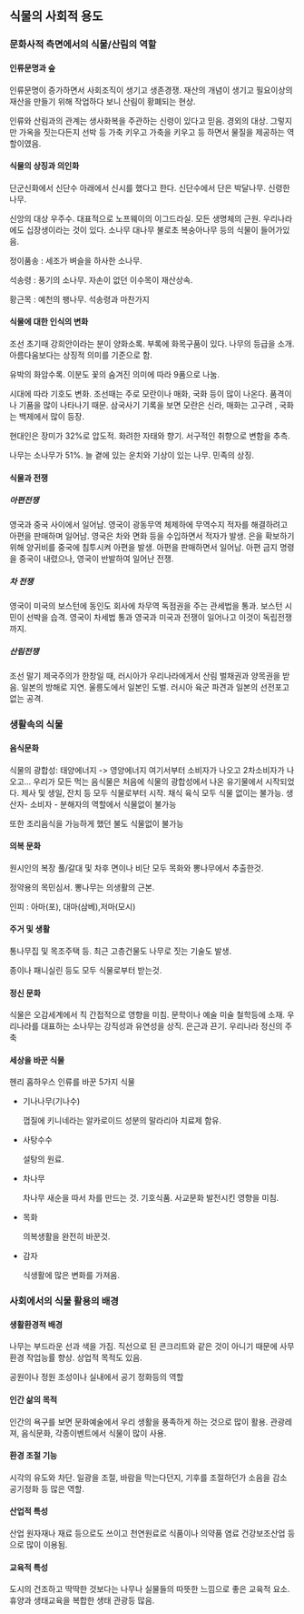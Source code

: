 ## 식물의 사회적 용도

### 문화사적 측면에서의 식물/산림의 역할

#### 인류문명과 숲

인류문명이 증가하면서 사회조직이 생기고 생존경쟁. 재산의 개념이 생기고 필요이상의 재산을 만들기 위해 작업하다 보니 산림이 황폐되는 현상. 

인류와 산림과의 관계는 생사화복을 주관하는 신령이 있다고 믿음. 경외의 대상. 그렇지만 가옥을 짓는다든지 선박 등 가축 키우고 가축을 키우고 등 하면서 물질을 제공하는 역할이였음.

#### 식물의 상징과 의인화

단군신화에서 신단수 아래에서 신시를 했다고 한다. 신단수에서 단은 박달나무. 신령한 나무.

신앙의 대상 우주수. 대표적으로 노프웨이의 이그드라실. 모든 생명체의 근원. 우리나라에도 십장생이라는 것이 있다. 소나무 대나무 불로초 복숭아나무 등의 식물이 들어가있음. 

정이품송 : 세조가 벼슬을 하사한 소나무. 

석송령 : 풍기의 소나무. 자손이 없던 이수목이 재산상속. 

황근목 : 예천의 팽나무. 석송령과 마찬가지

#### 식물에 대한 인식의 변화

조선 초기때 강희안이라는 분이 양화소록. 부록에 화목구품이 있다. 나무의 등급을 소개. 아름다움보다는 상징적 의미를 기준으로 함. 

유박의 화암수록. 이분도 꽃의 숨겨진 의미에 따라 9품으로 나눔. 

시대에 따라 기호도 변화. 조선때는 주로 모란이나 매화, 국화 등이 많이 나온다. 품격이나 기품을 많이 나타나기 때문. 삼국사기 기록을 보면 모란은 신라, 매화는 고구려 , 국화는 백제에서 많이 등장.

현대인은 장미가 32%로 압도적. 화려한 자태와 향기. 서구적인 취향으로 변함을 추측.

나무는 소나무가 51%. 늘 곁에 있는 운치와 기상이 있는 나무. 민족의 상징.  

#### 식물과 전쟁

##### 아편전쟁

영국과 중국 사이에서 일어남. 영국이 광동무역 체제하에 무역수지 적자를 해결하려고 아편을 판매하며 일어남. 영국은 차와 면화 등을 수입하면서 적자가 발생. 은을 확보하기 위해 양귀비를 중국에 침투시켜 아편을 발생. 아편을 판매하면서 일어남. 아편 금지 명령을 중국이 내렸으나, 영국이 반발하여 일어난 전쟁. 

##### 차 전쟁

영국이 미국의 보스턴에 동인도 회사에 차무역 독점권을 주는 관세법을 통과. 보스턴 시민이 선박을 습격. 영국이 차세법 통과 영국과 미국과 전쟁이 일어나고 이것이 독립전쟁까지.

##### 산림전쟁

조선 말기 제국주의가 한창일 때, 러시아가 우리나라에게서 산림 벌채권과 양목권을 받음. 일본의 방해로 지연. 울릉도에서 일본인 도벌. 러시아 육군 파견과 일본의 선전포고 없는 공격. 

### 생활속의 식물

#### 음식문화

식물의 광합성: 태양에너지 -> 영양에너지 여기서부터 소비자가 나오고 2차소비자가 나오고... 우리가 모든 먹는 음식물은 처음에 식물의 광합성에서 나온 유기물에서 시작되었다. 제사 및 생일, 잔치 등 모두 식물로부터 시작. 채식 육식 모두 식물 없이는 불가능. 생산자- 소비자 - 분해자의 역할에서 식물없이 불가능

또한 조리음식을 가능하게 했던 불도 식물없이 불가능

#### 의복 문화

원시인의 복장 풀/갈대 및 차후 면이나 비단 모두 목화와 뽕나무에서 추출한것. 

정약용의 목민심서. 뽕나무는 의생활의 근본. 

인피 : 아마(포), 대마(삼베),저마(모시)

#### 주거 및 생활

통나무집 및 목조주택 등. 최근 고층건물도 나무로 짓는 기술도 발생. 

종이나 패니실린 등도 모두 식물로부터 받는것. 

#### 정신 문화

식물은 오감세계에서 직 간접적으로 영향을 미침. 문학이나 예술 미술 철학등에 소재. 우리나라를 대표하는 소나무는 강직성과 유연성을 상직. 은근과 끈기. 우리나라 정신의 주축

#### 세상을 바꾼 식물

헨리 홉하우스 인류를 바꾼 5가지 식물

- 기나나무(기나수)

  껍질에 키니네라는 알카로이드 성분의 말라리아 치료제 함유. 

- 사탕수수

  설탕의 원료. 

- 차나무

  차나무 새순을 따서 차를 만드는 것. 기호식품. 사교문화 발전시킨 영향을 미침.

- 목화

  의복생활을 완전히 바꾼것.

- 감자

  식생활에 많은 변화를 가져옴.

### 사회에서의 식물 활용의 배경

#### 생활환경적 배경

나무는 부드라운 선과 색을 가짐. 직선으로 된 콘크리트와 같은 것이 아니기 때문에 사무환경 작업능률 향상. 상업적 목적도 있음.

공원이나 정원 조성이나 실내에서 공기 정화등의 역할

#### 인간 삶의 목적

인간의 욕구를 보면 문화예술에서 우리 생활을 풍족하게 하는 것으로 많이 활용. 관광레져, 음식문화, 각종이벤트에서 식물이 많이 사용.

#### 환경 조절 기능

시각의 유도와 차단. 일광을 조절, 바람을 막는다던지, 기후를 조절하던가 소음을 감소 공기정화 등 많은 역할.

#### 산업적 특성

산업 원자재나 재료 등으로도 쓰이고 천연원료로 식품이나 의약품 염료 건강보조산업 등으로 많이 이용됨.

#### 교육적 특성

도시의 건조하고 딱딱한 것보다는 나무나 실물들의 따뜻한 느낌으로 좋은 교육적 요소. 휴양과 생태교육을 복합한 생태 관광등 많음. 